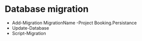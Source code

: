 ﻿# **Database migration**
- Add-Migration MigrationName -Project Booking.Persistance
- Update-Database
- Script-Migration